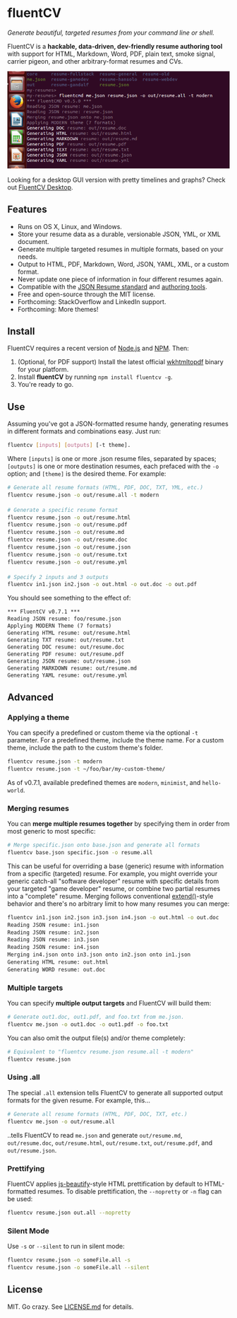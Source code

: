 fluentCV
========
*Generate beautiful, targeted resumes from your command line or shell.*

FluentCV is a **hackable, data-driven, dev-friendly resume authoring tool** with support for HTML, Markdown, Word, PDF, plain text, smoke signal, carrier pigeon, and other arbitrary-format resumes and CVs.

![](assets/fluentcv_cli_ubuntu.png)

Looking for a desktop GUI version with pretty timelines and graphs? Check out [FluentCV Desktop][7].

## Features

- Runs on OS X, Linux, and Windows.
- Store your resume data as a durable, versionable JSON, YML, or XML document.
- Generate multiple targeted resumes in multiple formats, based on your needs.
- Output to HTML, PDF, Markdown, Word, JSON, YAML, XML, or a custom format.
- Never update one piece of information in four different resumes again.
- Compatible with the [JSON Resume standard][6] and [authoring tools][7].
- Free and open-source through the MIT license.
- Forthcoming: StackOverflow and LinkedIn support.
- Forthcoming: More themes!

## Install

FluentCV requires a recent version of [Node.js][4] and [NPM][5]. Then:

1. (Optional, for PDF support) Install the latest official [wkhtmltopdf][3] binary for your platform.
2. Install **fluentCV** by running `npm install fluentcv -g`.
3. You're ready to go.

## Use

Assuming you've got a JSON-formatted resume handy, generating resumes in different formats and combinations easy. Just run:

```bash
fluentcv [inputs] [outputs] [-t theme].
```

Where `[inputs]` is one or more .json resume files, separated by spaces; `[outputs]` is one or more destination resumes, each prefaced with the `-o` option; and `[theme]` is the desired theme. For example:

```bash
# Generate all resume formats (HTML, PDF, DOC, TXT, YML, etc.)
fluentcv resume.json -o out/resume.all -t modern

# Generate a specific resume format
fluentcv resume.json -o out/resume.html
fluentcv resume.json -o out/resume.pdf
fluentcv resume.json -o out/resume.md
fluentcv resume.json -o out/resume.doc
fluentcv resume.json -o out/resume.json
fluentcv resume.json -o out/resume.txt
fluentcv resume.json -o out/resume.yml

# Specify 2 inputs and 3 outputs
fluentcv in1.json in2.json -o out.html -o out.doc -o out.pdf
```

You should see something to the effect of:

```
*** FluentCV v0.7.1 ***
Reading JSON resume: foo/resume.json
Applying MODERN Theme (7 formats)
Generating HTML resume: out/resume.html
Generating TXT resume: out/resume.txt
Generating DOC resume: out/resume.doc
Generating PDF resume: out/resume.pdf
Generating JSON resume: out/resume.json
Generating MARKDOWN resume: out/resume.md
Generating YAML resume: out/resume.yml
```

## Advanced

### Applying a theme

You can specify a predefined or custom theme via the optional `-t` parameter. For a predefined theme, include the theme name. For a custom theme, include the path to the custom theme's folder.

```bash
fluentcv resume.json -t modern
fluentcv resume.json -t ~/foo/bar/my-custom-theme/
```

As of v0.7.1, available predefined themes are `modern`, `minimist`, and `hello-world`.

### Merging resumes

You can **merge multiple resumes together** by specifying them in order from most generic to most specific:

```bash
# Merge specific.json onto base.json and generate all formats
fluentcv base.json specific.json -o resume.all
```

This can be useful for overriding a base (generic) resume with information from a specific (targeted) resume. For example, you might override your generic catch-all "software developer" resume with specific details from your targeted "game developer" resume, or combine two partial resumes into a "complete" resume. Merging follows conventional [extend()][9]-style behavior and there's no arbitrary limit to how many resumes you can merge:

```bash
fluentcv in1.json in2.json in3.json in4.json -o out.html -o out.doc
Reading JSON resume: in1.json
Reading JSON resume: in2.json
Reading JSON resume: in3.json
Reading JSON resume: in4.json
Merging in4.json onto in3.json onto in2.json onto in1.json
Generating HTML resume: out.html
Generating WORD resume: out.doc
```

### Multiple targets

You can specify **multiple output targets** and FluentCV will build them:

```bash
# Generate out1.doc, out1.pdf, and foo.txt from me.json.
fluentcv me.json -o out1.doc -o out1.pdf -o foo.txt
```

You can also omit the output file(s) and/or theme completely:

```bash
# Equivalent to "fluentcv resume.json resume.all -t modern"
fluentcv resume.json
```

### Using .all

The special `.all` extension tells FluentCV to generate all supported output formats for the given resume. For example, this...

```bash
# Generate all resume formats (HTML, PDF, DOC, TXT, etc.)
fluentcv me.json -o out/resume.all
```

..tells FluentCV to read `me.json` and generate `out/resume.md`, `out/resume.doc`, `out/resume.html`, `out/resume.txt`, `out/resume.pdf`, and `out/resume.json`.

### Prettifying

FluentCV applies [js-beautify][10]-style HTML prettification by default to HTML-formatted resumes. To disable prettification, the `--nopretty` or `-n` flag can be used:

```bash
fluentcv resume.json out.all --nopretty
```

### Silent Mode

Use `-s` or `--silent` to run in silent mode:

```bash
fluentcv resume.json -o someFile.all -s
fluentcv resume.json -o someFile.all --silent
```

## License

MIT. Go crazy. See [LICENSE.md][1] for details.

[1]: LICENSE.md
[2]: http://phantomjs.org/
[3]: http://wkhtmltopdf.org/
[4]: https://nodejs.org/
[5]: https://www.npmjs.com/
[6]: http://jsonresume.org
[7]: http://fluentcv.com
[8]: https://youtu.be/N9wsjroVlu8
[9]: https://api.jquery.com/jquery.extend/
[10]: https://github.com/beautify-web/js-beautify
